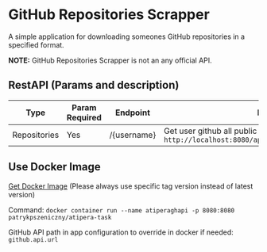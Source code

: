 # GitHub Repositories Scrapper
A simple application for downloading someones GitHub repositories in a specified format.

**NOTE:** GitHub Repositories Scrapper is not an any official API.

## RestAPI (Params and description)

| Type | Param Required | Endpoint | Description |
| ---------- | -------- | -------- | ----------- |
| Repositories | Yes | /{username} | Get user github all public repositories (no forks) Example: `http://localhost:8080/api/v1/atiperatask/patrykpszeniczny` |

## Use Docker Image

[Get Docker Image](https://hub.docker.com/repository/docker/patrykpszeniczny/atipera-task/general) 
(Please always use specific tag version instead of latest version)

Command:
```docker container run --name atiperaghapi -p 8080:8080 patrykpszeniczny/atipera-task```

GitHub API path in app configuration to override in docker if needed: 
```github.api.url```




